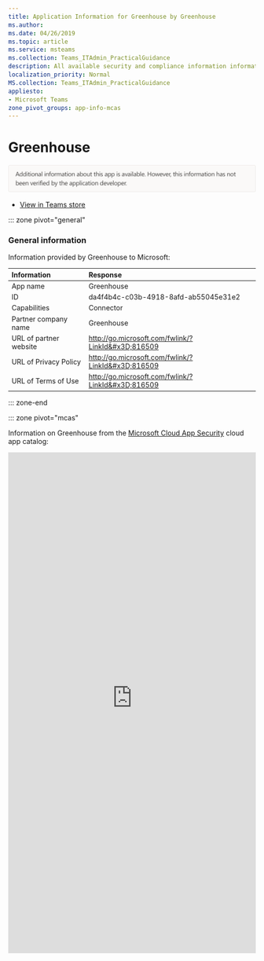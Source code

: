 ```yaml
---
title: Application Information for Greenhouse by Greenhouse
ms.author: 
ms.date: 04/26/2019
ms.topic: article
ms.service: msteams
ms.collection: Teams_ITAdmin_PracticalGuidance
description: All available security and compliance information information for Greenhouse, its data handling policies, its Microsoft Cloud App Security app catalog information, and security/compliance information in the CSA STAR registry.
localization_priority: Normal
MS.collection: Teams_ITAdmin_PracticalGuidance
appliesto:
- Microsoft Teams
zone_pivot_groups: app-info-mcas
---
```

# Greenhouse

<p></p><img alt="Non-attested image" src="./images/unattested.png" width="650"/>

* <a href="https://teams.microsoft.com/l/app/da4f4b4c-c03b-4918-8afd-ab55045e31e2" target="_blank">View in Teams store</a>

::: zone pivot="general"

### General information

Information provided by Greenhouse to Microsoft:

| **Information** | **Response** |
|:----------------|:-------------|
| App name | Greenhouse |
| ID | da4f4b4c-c03b-4918-8afd-ab55045e31e2 |
| Capabilities | Connector |
| Partner company name | Greenhouse |
| URL of partner website | <http://go.microsoft.com/fwlink/?LinkId&#x3D;816509> |
| URL of Privacy Policy | <http://go.microsoft.com/fwlink/?LinkId&#x3D;816509> |
| URL of Terms of Use | <http://go.microsoft.com/fwlink/?LinkId&#x3D;816509> |

::: zone-end


::: zone pivot="mcas"

Information on Greenhouse from the [Microsoft Cloud App Security](https://www.microsoft.com/en-us/enterprise-mobility-security/cloud-app-security) cloud app catalog:

<iframe height='1020' title='Microsoft Cloud App Security Information' src='https://3ca685143b5b46b4b0e5266dadf2e97c.codepen.website/#/dashboard/21487' frameborder='no'  style='width: 100%;'>

<a href="https://3ca685143b5b46b4b0e5266dadf2e97c.codepen.website/#/dashboard/21487" target="_blank">View in a new tab</a>

::: zone-end


